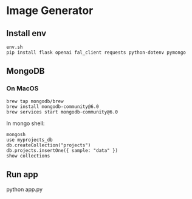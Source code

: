 # Image Generator

## Install env
```
env.sh
pip install flask openai fal_client requests python-dotenv pymongo
```

## MongoDB

### On MacOS
```
brew tap mongodb/brew
brew install mongodb-community@6.0
brew services start mongodb-community@6.0
```

In mongo shell:
```
mongosh
use myprojects_db
db.createCollection("projects")
db.projects.insertOne({ sample: "data" })
show collections
```



## Run app
python app.py

